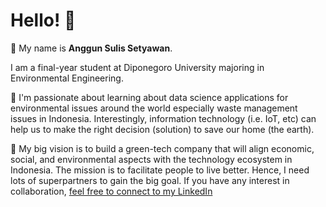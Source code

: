 # Hello! 👋

🤚 My name is **Anggun Sulis Setyawan**.<br>

I am a final-year student at Diponegoro University majoring in Environmental Engineering.<br> 

🤟 I'm passionate about learning about data science applications for environmental issues around the world especially waste management issues in Indonesia. Interestingly, information technology (i.e. IoT, etc) can help us to make the right decision (solution) to save our home (the earth).<br> 

🚀 My big vision is to build a green-tech company that will align economic, social, and environmental aspects with the technology ecosystem in Indonesia. The mission is to facilitate people to live better. Hence, I need lots of superpartners to gain the big goal. If you have any interest in collaboration, [feel free to connect to my LinkedIn](https://www.linkedin.com/in/anggun-sulis-setyawan/)
